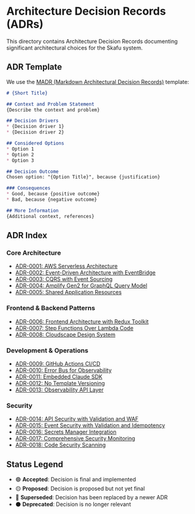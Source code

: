 # Architecture Decision Records (ADRs)

This directory contains Architecture Decision Records documenting significant architectural choices for the Skafu system.

## ADR Template

We use the [MADR (Markdown Architectural Decision Records)](https://adr.github.io/madr/) template:

```markdown
# {Short Title}

## Context and Problem Statement
{Describe the context and problem}

## Decision Drivers
* {Decision driver 1}
* {Decision driver 2}

## Considered Options
* Option 1
* Option 2
* Option 3

## Decision Outcome
Chosen option: "{Option Title}", because {justification}

### Consequences
* Good, because {positive outcome}
* Bad, because {negative outcome}

## More Information
{Additional context, references}
```

## ADR Index

### Core Architecture
- [ADR-0001: AWS Serverless Architecture](./0001-aws-serverless-architecture.md)
- [ADR-0002: Event-Driven Architecture with EventBridge](./0002-event-driven-eventbridge.md)
- [ADR-0003: CQRS with Event Sourcing](./0003-cqrs-event-sourcing-dynamodb.md)
- [ADR-0004: Amplify Gen2 for GraphQL Query Model](./0004-amplify-gen2-graphql-query-model.md)
- [ADR-0005: Shared Application Resources](./0005-shared-application-resources.md)

### Frontend & Backend Patterns
- [ADR-0006: Frontend Architecture with Redux Toolkit](./0006-frontend-architecture-redux-amplify.md)
- [ADR-0007: Step Functions Over Lambda Code](./0007-step-functions-over-lambda.md)
- [ADR-0008: Cloudscape Design System](./0008-cloudscape-design-system.md)

### Development & Operations
- [ADR-0009: GitHub Actions CI/CD](./0009-github-actions-cicd.md)
- [ADR-0010: Error Bus for Observability](./0010-error-bus-observability.md)
- [ADR-0011: Embedded Claude SDK](./0011-embedded-claude-sdk.md)
- [ADR-0012: No Template Versioning](./0012-no-template-versioning.md)
- [ADR-0013: Observability API Layer](./0013-observability-api-layer.md)

### Security
- [ADR-0014: API Security with Validation and WAF](./0014-api-security-validation-waf.md)
- [ADR-0015: Event Security with Validation and Idempotency](./0015-event-security-validation-idempotency.md)
- [ADR-0016: Secrets Manager Integration](./0016-secrets-manager-integration.md)
- [ADR-0017: Comprehensive Security Monitoring](./0017-security-monitoring-comprehensive.md)
- [ADR-0018: Code Security Scanning](./0018-code-security-scanning.md)

## Status Legend
- 🟢 **Accepted**: Decision is final and implemented
- 🟡 **Proposed**: Decision is proposed but not yet final
- 🔴 **Superseded**: Decision has been replaced by a newer ADR
- ⚫ **Deprecated**: Decision is no longer relevant